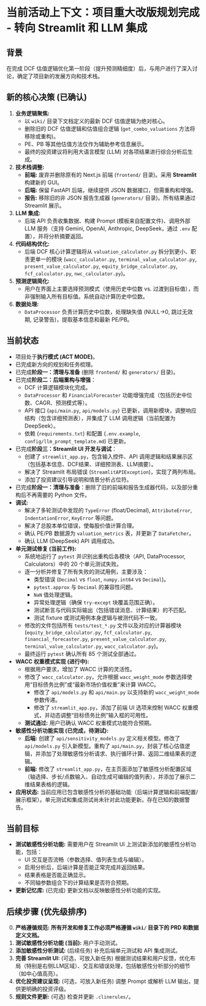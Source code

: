 # 当前活动上下文：项目重大改版规划完成 - 转向 Streamlit 和 LLM 集成

## 背景
在完成 DCF 估值逻辑优化第一阶段（提升预测精细度）后，与用户进行了深入讨论，确定了项目新的发展方向和技术栈。

## 新的核心决策 (已确认)
1.  **业务逻辑聚焦:**
    *   以 `wiki/` 目录下文档定义的最新 DCF 估值逻辑为绝对核心。
    *   删除旧的 DCF 估值逻辑和估值组合逻辑 (`get_combo_valuations` 方法将移除或重构)。
    *   PE、PB 等其他估值方法仅作为辅助参考信息展示。
    *   最终的投资建议将利用大语言模型 (LLM) 对各项结果进行综合分析后生成。
2.  **技术栈调整:**
    *   **前端:** 废弃并删除原有的 Next.js 前端 (`frontend/` 目录)。采用 **Streamlit** 构建新的 GUI。
    *   **后端:** 保留 FastAPI 后端，继续提供 JSON 数据接口，但需重构和增强。
    *   **报告:** 移除旧的非 JSON 报告生成器 (`generators/` 目录)。所有结果通过 Streamlit 展示。
3.  **LLM 集成:**
    *   后端 API 负责收集数据、构建 Prompt (模板来自配置文件)、调用外部 LLM 服务（支持 Gemini, OpenAI, Anthropic, DeepSeek，通过 `.env` 配置），并将分析摘要返回。
4.  **代码结构优化:**
    *   后端 DCF 核心计算逻辑将从 `valuation_calculator.py` 拆分到更小、职责更单一的模块 (`wacc_calculator.py`, `terminal_value_calculator.py`, `present_value_calculator.py`, `equity_bridge_calculator.py`, `fcf_calculator.py`, `nwc_calculator.py`)。
5.  **预测逻辑简化:**
    *   用户在界面上主要选择预测模式（使用历史中位数 vs. 过渡到目标值），而非强制输入所有目标值。系统自动计算历史中位数。
6.  **数据处理:**
    *   `DataProcessor` 负责计算历史中位数，处理缺失值 (NULL->0, 跳过无效期, 记录警告)，提取基本信息和最新 PE/PB。

## 当前状态
-   项目处于**执行模式 (ACT MODE)**。
-   已完成新方向的规划和任务梳理。
-   已完成**阶段一：清理与准备** (删除 `frontend/` 和 `generators/` 目录)。
-   已完成**阶段二：后端重构与增强**：
    *   DCF 计算逻辑模块化完成。
    *   `DataProcessor` 和 `FinancialForecaster` 功能增强完成（包括历史中位数、CAGR、预测模式等）。
    *   API 接口 (`api/main.py`, `api/models.py`) 已更新，调用新模块，调整响应结构（包含详细预测表），并集成了 LLM 调用逻辑（当前配置为 DeepSeek）。
    *   依赖 (`requirements.txt`) 和配置 (`.env.example`, `config/llm_prompt_template.md`) 已更新。
-   已完成**阶段三：Streamlit UI 开发与调试**：
    *   创建了 `streamlit_app.py`，包含输入控件、API 调用逻辑和结果展示区（包括基本信息、DCF结果、详细预测表、LLM摘要）。
    *   解决了 Streamlit 布局错误 (`StreamlitAPIException`)，实现了两列布局。
    *   添加了投资建议引导说明和情景分析占位符。
-   已完成**阶段一：清理与准备**：删除了旧的前端和报告生成器代码，以及部分重构后不再需要的 Python 文件。
-   **调试:**
    *   解决了多轮测试中发现的 `TypeError` (float/Decimal), `AttributeError`, `IndentationError`, `KeyError` 等问题。
    *   解决了总股本单位错误，使每股价值计算合理。
    *   确认 PE/PB 数据源为 `valuation_metrics` 表，并更新了 `DataFetcher`。
    *   确认 LLM (DeepSeek) API 调用成功。
-   **单元测试修复 (当前工作):**
    *   系统地运行了 `pytest` 并识别出重构后各模块（API, DataProcessor, Calculators）中的 20 个单元测试失败。
    *   逐一分析并修复了所有失败的测试用例，主要涉及：
        *   类型错误 (`Decimal` vs `float`, `numpy.int64` vs `Decimal`)。
        *   `pytest.approx` 与 `Decimal` 的兼容性问题。
        *   `NaN` 值处理逻辑。
        *   异常处理逻辑（确保 `try-except` 块覆盖范围正确）。
        *   测试断言与代码实际输出（包括错误消息、计算结果）的不匹配。
        *   测试 fixture 或测试用例本身逻辑与被测代码不一致。
    *   修改的文件包括所有 `tests/test_*.py` 文件以及对应的计算器模块 (`equity_bridge_calculator.py`, `fcf_calculator.py`, `financial_forecaster.py`, `present_value_calculator.py`, `terminal_value_calculator.py`, `wacc_calculator.py`)。
    *   最终运行 `pytest` 确认所有 85 个测试全部通过。
-   **WACC 权重模式实现 (进行中):**
    *   根据用户要求，增加了 WACC 计算的灵活性。
    *   修改了 `wacc_calculator.py`，允许根据 `wacc_weight_mode` 参数选择使用“目标债务比例”或“最新市场价值权重”来计算 WACC。
        *   修改了 `api/models.py` 和 `api/main.py` 以支持新的 `wacc_weight_mode` 参数传递。
        *   修改了 `streamlit_app.py`，添加了前端 UI 选项来控制 WACC 权重模式，并动态调整“目标债务比例”输入框的可用性。
    *   **测试通过:** 用户已确认 WACC 权重模式功能符合预期。
-   **敏感性分析功能实现 (已完成，待测试):**
    *   **后端:** 创建了 `api/sensitivity_models.py` 定义相关模型。修改了 `api/models.py` 引入新模型。重构了 `api/main.py`，封装了核心估值逻辑，并添加了处理敏感性分析请求、执行循环计算、返回二维结果表的逻辑。
    *   **前端:** 修改了 `streamlit_app.py`，在主页面添加了敏感性分析配置区域（轴选择、步长/点数输入、自动生成可编辑的值列表），并添加了展示二维结果表格的逻辑。
-   **应用状态:** 当前应用已包含敏感性分析的基础功能（后端计算逻辑和前端配置/展示框架）。单元测试和集成测试尚未针对此功能更新。存在已知的数据警告。

## 当前目标
-   **测试敏感性分析功能:** 需要用户在 Streamlit UI 上测试新添加的敏感性分析功能，包括：
    *   UI 交互是否流畅（参数选择、值列表生成与编辑）。
    *   启用分析后，后端计算是否能正常完成并返回结果。
    *   结果表格是否能正确显示。
    *   不同轴参数组合下的计算结果是否符合预期。
-   **更新记忆库:** (已完成) 更新文档以反映敏感性分析功能的实现。

## 后续步骤 (优先级排序)
0.  **严格遵循规范:** **所有开发和修复工作必须严格遵循 `wiki/` 目录下的 PRD 和数据定义文档。**
1.  **测试敏感性分析功能 (当前):** 用户手动测试。
2.  **添加敏感性分析测试:** (后续任务) 补充后端单元测试和 API 集成测试。
3.  **完善 Streamlit UI:** (可选，可放入新任务) 根据测试结果和用户反馈，优化布局（特别是右侧LLM区域）、交互和错误处理，包括敏感性分析部分的细节（如中心值高亮）。
3.  **优化投资建议呈现:** (可选，可放入新任务) 调整 Prompt 或解析 LLM 输出，提供更明确的投资评级。
4.  **规则文件更新:** (可选) 检查并更新 `.clinerules/`。
